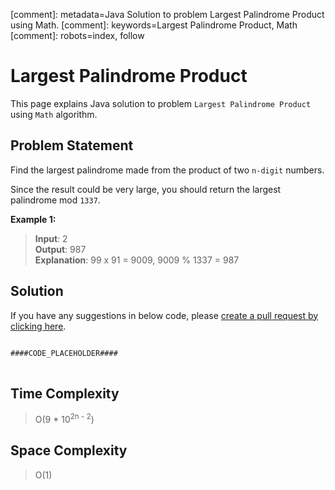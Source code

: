 [comment]: metadata=Java Solution to problem Largest Palindrome Product using Math.
[comment]: keywords=Largest Palindrome Product, Math
[comment]: robots=index, follow


<h1>Largest Palindrome Product</h1>
<p>
This page explains Java solution to problem <code class="inline">Largest Palindrome Product</code> using <code class="inline">Math</code> algorithm.
</p>


<h2 class="heading">Problem Statement</h2>
<p>
Find the largest palindrome made from the product of two <code class="inline">n-digit</code> numbers.
</p>
<p>
Since the result could be very large, you should return the largest palindrome mod <code class="inline">1337</code>.
</p>

<b>Example 1:</b>
<blockquote>
<p>
<b>Input</b>: 2<br/>
<b>Output</b>: 987<br/>
<b>Explanation</b>: 99 x 91 = 9009, 9009 % 1337 = 987<br/>
</p>
</blockquote>

<h2 class="heading">Solution</h2>
If you have any suggestions in below code, please <a href="####LINK_PLACEHOLDER####" target="_blank" rel="noopener noreferrer" class="absolute">create a pull request by clicking here</a>.
<pre>
<code class="language-java">
####CODE_PLACEHOLDER####
</code>
</pre>


<h2 class="heading">Time Complexity</h2>
<blockquote>
<p>
O(9 * 10<sup>2n - 2</sup>)
</p>
</blockquote>


<h2 class="heading">Space Complexity</h2>
<blockquote>
<p>
O(1)
</p>
</blockquote>
